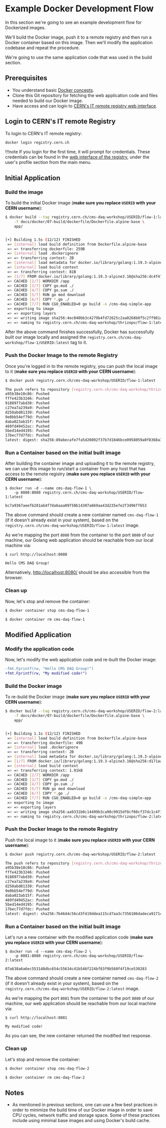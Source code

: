 # Example Docker Development Flow

In this section we're going to see an example development flow for Dockerized images.

We'll build the Docker image, push it to a remote registry and then run a Docker container based on this image. Then we'll modify the application codebase and repeat the procedure.

We're going to use the same application code that was used in the build section.

## Prerequisites

- You understand basic [Docker concepts](https://docs.docker.com/get-started/overview/).
- Clone this Git repository for fetching the web application code and files needed to build our Docker image.
- Have access and can login to [CERN's IT remote registry web interface](https://registry.cern.ch/).

## Login to CERN's IT remote Registry

To login to CERN's IT remote registry:

```bash
docker login registry.cern.ch
```

!!!note
    If you login for the first time, it will prompt for credentials. These credentials can be found in the [web interface of the registry](https://registry.cern.ch/), under the user's profile section from the main menu.

## Initial Application

### Build the image

To build the initial Docker image (**make sure you replace `USERID` with your CERN username**):

```bash
$ docker build --tag registry.cern.ch/cms-daq-workshop/USERID/flow-1:latest \
    -f docs/docker/07-build/dockerfile/Dockerfile.alpine-base \
    app/


[+] Building 1.5s (12/12) FINISHED
 => [internal] load build definition from Dockerfile.alpine-base                                                                          
 => => transferring dockerfile: 259B                                                                                                      
 => [internal] load .dockerignore                                                                                                         
 => => transferring context: 2B                                                                                                           
 => [internal] load metadata for docker.io/library/golang:1.19.3-alpine3.16                                                                      1.4s
 => [internal] load build context                                                                                                         
 => => transferring context: 81B                                                                                                          
 => [1/7] FROM docker.io/library/golang:1.19.3-alpine3.16@sha256:dc4f4756a4fb91b6f496a958e11e00c0621130c8dfbb31ac0737b0229ad6ad9c         
 => CACHED [2/7] WORKDIR /app                                                                                                             
 => CACHED [3/7] COPY go.mod ./                                                                                                           
 => CACHED [4/7] COPY go.sum ./                                                                                                           
 => CACHED [5/7] RUN go mod download                                                                                                      
 => CACHED [6/7] COPY *.go ./                                                                                                             
 => CACHED [7/7] RUN CGO_ENABLED=0 go build -o /cms-daq-simple-app                                                                        
 => exporting to image                                                                                                                    
 => => exporting layers                                                                                                                   
 => => writing image sha256:4ec040bb3c4279b4fd72625c2aa0268b0f5c2ff981a9bb6c3403656c95424994                                              
 => => naming to registry.cern.ch/cms-daq-workshop/thrizopo/flow-1:latest
```

After the above command finishes successfully, Docker has successfully built our image locally and assigned the `registry.cern.ch/cms-daq-workshop/flow-1/USERID:latest` tag to it.

### Push the Docker Image to the remote Registry

Once you're logged in to the remote registry, you can push the local image to it (**make sure you replace `USERID` with your CERN username**):

```bash
$ docker push registry.cern.ch/cms-daq-workshop/USERID/flow-1:latest

The push refers to repository [registry.cern.ch/cms-daq-workshop/thrizopo/flow-1]
a95b38e10c86: Pushed
fffe423b3246: Pushed
9188977abd30: Pushed
c27ea7a239a9: Pushed
d258abd81330: Pushed
9e0bb54ef79d: Pushed
daba023ab15f: Pushed
469fd49452ac: Pushed
5bed14ed4195: Pushed
17bec77d7fdc: Pushed
latest: digest: sha256:89abecafe7fa5d20892f37b7d1846bce0958059a0f8368a311e824cc7f30c69e size: 2408
```

### Run a Container based on the initial built image

After building the container image and uploading it to the remote registry, we can use this image to run/start a container from any host that has access to the remote registry (**make sure you replace `USERID` with your CERN username**):

```
$ docker run -d --name cms-daq-flow-1 \
    -p 8080:8080 registry.cern.ch/cms-daq-workshop/USERID/flow-1:latest

bc7a9367aeefb281ab4f7da6aaa09f50b14307a669aa43d235e7e2f3d96ff653
```

The above command should create a new container named `cms-daq-flow-1` (if it doesn't already exist in your system), based on the `registry.cern.ch/cms-daq-workshop/USERID/flow-1:latest` image.

As we're mapping the port `8080` from the container to the port `8080` of our machine, our Golang web application should be reachable from our local machine via:

```
$ curl http://localhost:8080

Hello CMS DAQ Group!
```

Alternatively, [http://localhost:8080/](http://localhost:8080/) should be also accessible from the browser.

### Clean up

Now, let's stop and remove the container:

```bash
$ docker container stop cms-daq-flow-1

$ docker container rm cms-daq-flow-1
```

## Modified Application

### Modify the application code

Now, let's modify the web application code and re-built the Docker image:

```diff
-fmt.Fprintf(rw, "Hello CMS DAQ Group!")
+fmt.Fprintf(rw, "My modified code!")
```

### Build the Docker image

To re-build the Docker image (**make sure you replace `USERID` with your CERN username**):

```bash
$ docker build --tag registry.cern.ch/cms-daq-workshop/USERID/flow-2:latest \
    -f docs/docker/07-build/dockerfile/Dockerfile.alpine-base \
    app/


[+] Building 1.1s (12/12) FINISHED
 => [internal] load build definition from Dockerfile.alpine-base                                                                                                                   
 => => transferring dockerfile: 49B
 => [internal] load .dockerignore
 => => transferring context: 2B
 => [internal] load metadata for docker.io/library/golang:1.19.3-alpine3.16
 => [1/7] FROM docker.io/library/golang:1.19.3-alpine3.16@sha256:d171aa333fb386089206252503bc6ab545072670e0286e3d1bbc644362825c6e
 => [internal] load build context
 => => transferring context: 1.91kB
 => CACHED [2/7] WORKDIR /app
 => CACHED [3/7] COPY go.mod ./
 => CACHED [4/7] COPY go.sum ./
 => CACHED [5/7] RUN go mod download
 => CACHED [6/7] COPY *.go ./
 => CACHED [7/7] RUN CGO_ENABLED=0 go build -o /cms-daq-simple-app
 => exporting to image
 => => exporting layers
 => => writing image sha256:aa9331b0c14499b3ca98c9915df8cf08cf37dc1c4f14ddfccb19fc46d784c1d3
 => => naming to registry.cern.ch/cms-daq-workshop/thrizopo/flow-2:latest
```

### Push the Docker Image to the remote Registry

Push the local image to it (**make sure you replace `USERID` with your CERN username**):

```bash
$ docker push registry.cern.ch/cms-daq-workshop/USERID/flow-2:latest

The push refers to repository [registry.cern.ch/cms-daq-workshop/thrizopo/flow-2]
a95b38e10c86: Pushed
fffe423b3246: Pushed
9188977abd30: Pushed
c27ea7a239a9: Pushed
d258abd81330: Pushed
9e0bb54ef79d: Pushed
daba023ab15f: Pushed
469fd49452ac: Pushed
5bed14ed4195: Pushed
17bec77d7fdc: Pushed
latest: digest: sha256:7b4644c56cd3f419ddea115cd7aa3c7356106dadeca9171ca661318d031afc73 size: 2408
```

### Run a Container based on the initial built image

Let's run a new container with the modified application code (**make sure you replace `USERID` with your CERN username**):

```
$ docker run -d --name cms-daq-flow-2 \
    -p 8081:8080 registry.cern.ch/cms-daq-workshop/USERID/flow-2:latest

07a638a6a6ec553148dbc654c55634c41b546f224bf83f9b560f4f19ce530283
```

The above command should create a new container named `cms-daq-flow-2` (if it doesn't already exist in your system), based on the `registry.cern.ch/cms-daq-workshop/USERID/flow-2:latest` image.

As we're mapping the port `8081` from the container to the port `8080` of our machine, our web application should be reachable from our local machine via:

```
$ curl http://localhost:8081

My modified code!
```

As you can see, the new container returned the modified text response.

### Clean up

Let's stop and remove the container:

```bash
$ docker container stop cms-daq-flow-2

$ docker container rm cms-daq-flow-2
```

## Notes

- As mentioned in previous sections, one can use a few best practices in order to minimize the build time of our Docker image in order to save CPU cycles, network traffic and storage space. Some of these practices include using minimal base images and using Docker's build cache.
